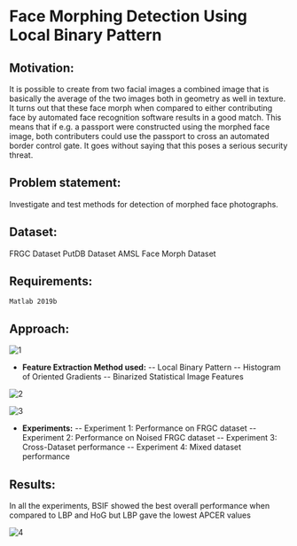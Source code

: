 # Face Morphing Detection Using Local Binary Pattern
 
## Motivation: 
It is possible to create from two facial images a combined image that is basically the average of the two images both in geometry as well in texture. It turns out that these face morph when compared to either contributing face by automated face recognition software results in a good match. This means that if e.g. a passport were constructed using the morphed face image, both contributers could use the passport to cross an automated border control gate. It goes without saying that this poses a serious security threat.

## Problem statement: 
Investigate and test methods for detection of morphed face photographs.

## Dataset: 
FRGC Dataset
PutDB Dataset
AMSL Face Morph Dataset

## Requirements:
`Matlab 2019b`

## Approach:
![1](https://user-images.githubusercontent.com/64839751/92324287-9ebd4a00-f040-11ea-92d0-3706bd30240f.png)

- **Feature Extraction Method used:**
 -- Local Binary Pattern
 -- Histogram of Oriented Gradients
 -- Binarized Statistical Image Features
 
 ![2](https://user-images.githubusercontent.com/64839751/92324285-9d8c1d00-f040-11ea-8317-b3cf6ddb2193.png)
 
 ![3](https://user-images.githubusercontent.com/64839751/92324288-9ebd4a00-f040-11ea-98e2-3518d144b0d5.png)
 
 
 - **Experiments:**
  -- Experiment 1: Performance on FRGC dataset
  -- Experiment 2: Performance on Noised FRGC dataset
  -- Experiment 3: Cross-Dataset performance
  -- Experiment 4: Mixed dataset performance
  
  ## Results: 
  In all the experiments, BSIF showed the best overall performance when compared to LBP and HoG but LBP gave the lowest APCER values
  
  ![4](https://user-images.githubusercontent.com/64839751/92324286-9e24b380-f040-11ea-9c80-3adb8c549e42.png)
  
  

